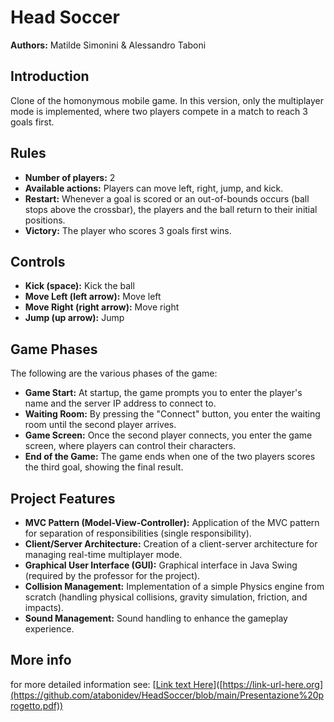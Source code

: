 # Head Soccer

**Authors:** Matilde Simonini & Alessandro Taboni

## Introduction

Clone of the homonymous mobile game. In this version, only the multiplayer mode is implemented, where two players compete in a match to reach 3 goals first.

## Rules

- **Number of players:** 2
- **Available actions:** Players can move left, right, jump, and kick.
- **Restart:** Whenever a goal is scored or an out-of-bounds occurs (ball stops above the crossbar), the players and the ball return to their initial positions.
- **Victory:** The player who scores 3 goals first wins.

## Controls

- **Kick (space):** Kick the ball
- **Move Left (left arrow):** Move left
- **Move Right (right arrow):** Move right
- **Jump (up arrow):** Jump

## Game Phases

The following are the various phases of the game:

- **Game Start:** At startup, the game prompts you to enter the player's name and the server IP address to connect to.
- **Waiting Room:** By pressing the "Connect" button, you enter the waiting room until the second player arrives.
- **Game Screen:** Once the second player connects, you enter the game screen, where players can control their characters.
- **End of the Game:** The game ends when one of the two players scores the third goal, showing the final result.

## Project Features

- **MVC Pattern (Model-View-Controller):** Application of the MVC pattern for separation of responsibilities (single responsibility).
- **Client/Server Architecture:** Creation of a client-server architecture for managing real-time multiplayer mode.
- **Graphical User Interface (GUI):** Graphical interface in Java Swing (required by the professor for the project).
- **Collision Management:** Implementation of a simple Physics engine from scratch (handling physical collisions, gravity simulation, friction, and impacts).
- **Sound Management:** Sound handling to enhance the gameplay experience.

## More info
for more detailed information see: [[Link text Here](https://github.com/atabonidev/HeadSoccer/blob/main/Presentazione%20progetto.pdf)]([https://link-url-here.org](https://github.com/atabonidev/HeadSoccer/blob/main/Presentazione%20progetto.pdf))
